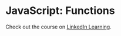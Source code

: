 # JavaScript: Functions

Check out the course on [LinkedIn Learning](https://www.linkedin.com/learning/javascript-functions).
